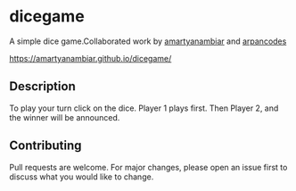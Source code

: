 # dicegame
A simple dice game.Collaborated work by [amartyanambiar](https://github.com/amartyanambiar) and [arpancodes](https://github.com/arpancodes)

https://amartyanambiar.github.io/dicegame/

## Description
To play your turn click on the dice.
Player 1 plays first. Then Player 2, and the winner will be announced.

## Contributing
Pull requests are welcome. For major changes, please open an issue first to discuss what you would like to change.
